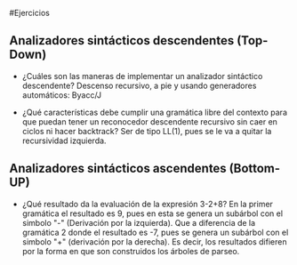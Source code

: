 #Ejercicios

## Analizadores sintácticos descendentes (Top-Down)

* ¿Cuáles son las maneras de implementar un analizador sintáctico descendente?
Descenso recursivo, a pie y usando generadores automáticos: Byacc/J

* ¿Qué características debe cumplir una gramática libre del contexto para que puedan tener un reconocedor descendente recursivo sin caer en ciclos ni hacer backtrack?
Ser de tipo LL(1), pues se le va a quitar la recursividad izquierda.

## Analizadores sintácticos ascendentes (Bottom-UP)

* ¿Qué resultado da la evaluación de la expresión 3-2+8? 
En la primer gramática el resultado es 9, pues en esta se genera un subárbol con el simbolo "-" (Derivación por la izquierda). Que a diferencia de la gramática 2 donde el resultado es -7, pues se genera un subárbol con el simbolo "+" (derivación por la derecha). Es decir, los resultados difieren por la forma en que son construidos los árboles de parseo.